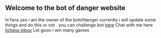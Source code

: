 ## Welcome to the bot of danger website

hi fans yes i am the owner of the botofdanger currently i will update some things and do this or not . you can challenge bot [here](lichess.org/?user=thebotofdanger#friend)
Chat with me here [lichess inbox](https://lichess.org/inbox/thebotofdanger) 
Let gooo i win many games
